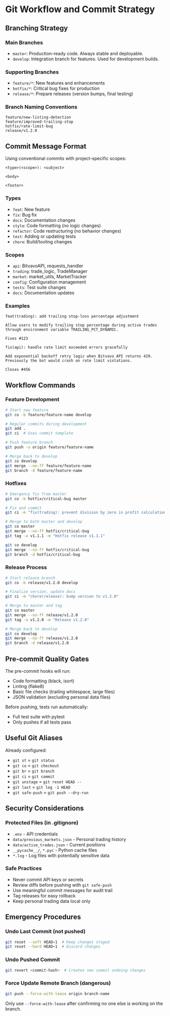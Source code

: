 # Git Workflow and Commit Strategy

## Branching Strategy

### Main Branches
- `master`: Production-ready code. Always stable and deployable.
- `develop`: Integration branch for features. Used for development builds.

### Supporting Branches
- `feature/*`: New features and enhancements
- `hotfix/*`: Critical bug fixes for production
- `release/*`: Prepare releases (version bumps, final testing)

### Branch Naming Conventions
```
feature/new-listing-detection
feature/improved-trailing-stop
hotfix/rate-limit-bug
release/v1.2.0
```

## Commit Message Format

Using conventional commits with project-specific scopes:

```
<type>(<scope>): <subject>

<body>

<footer>
```

### Types
- `feat`: New feature
- `fix`: Bug fix  
- `docs`: Documentation changes
- `style`: Code formatting (no logic changes)
- `refactor`: Code restructuring (no behavior changes)
- `test`: Adding or updating tests
- `chore`: Build/tooling changes

### Scopes
- `api`: BitvavoAPI, requests_handler
- `trading`: trade_logic, TradeManager
- `market`: market_utils, MarketTracker
- `config`: Configuration management
- `tests`: Test suite changes
- `docs`: Documentation updates

### Examples
```
feat(trading): add trailing stop-loss percentage adjustment

Allow users to modify trailing stop percentage during active trades
through environment variable TRAILING_PCT_DYNAMIC.

Fixes #123
```

```
fix(api): handle rate limit exceeded errors gracefully

Add exponential backoff retry logic when Bitvavo API returns 429.
Previously the bot would crash on rate limit violations.

Closes #456
```

## Workflow Commands

### Feature Development
```bash
# Start new feature
git co -b feature/feature-name develop

# Regular commits during development
git add .
git ci  # Uses commit template

# Push feature branch
git push -u origin feature/feature-name

# Merge back to develop
git co develop
git merge --no-ff feature/feature-name
git branch -d feature/feature-name
```

### Hotfixes
```bash
# Emergency fix from master
git co -b hotfix/critical-bug master

# Fix and commit
git ci -m "fix(trading): prevent division by zero in profit calculation"

# Merge to both master and develop
git co master
git merge --no-ff hotfix/critical-bug
git tag -a v1.1.1 -m "Hotfix release v1.1.1"

git co develop  
git merge --no-ff hotfix/critical-bug
git branch -d hotfix/critical-bug
```

### Release Process
```bash
# Start release branch
git co -b release/v1.2.0 develop

# Finalize version, update docs
git ci -m "chore(release): bump version to v1.2.0"

# Merge to master and tag
git co master
git merge --no-ff release/v1.2.0
git tag -a v1.2.0 -m "Release v1.2.0"

# Merge back to develop
git co develop
git merge --no-ff release/v1.2.0
git branch -d release/v1.2.0
```

## Pre-commit Quality Gates

The pre-commit hooks will run:
- Code formatting (black, isort)
- Linting (flake8)  
- Basic file checks (trailing whitespace, large files)
- JSON validation (excluding personal data files)

Before pushing, tests run automatically:
- Full test suite with pytest
- Only pushes if all tests pass

## Useful Git Aliases

Already configured:
- `git st` = `git status`
- `git co` = `git checkout` 
- `git br` = `git branch`
- `git ci` = `git commit`
- `git unstage` = `git reset HEAD --`
- `git last` = `git log -1 HEAD`
- `git safe-push` = `git push --dry-run`

## Security Considerations

### Protected Files (in .gitignore)
- `.env` - API credentials
- `data/previous_markets.json` - Personal trading history
- `data/active_trades.json` - Current positions
- `__pycache__/`, `*.pyc` - Python cache files
- `*.log` - Log files with potentially sensitive data

### Safe Practices
- Never commit API keys or secrets
- Review diffs before pushing with `git safe-push`
- Use meaningful commit messages for audit trail
- Tag releases for easy rollback
- Keep personal trading data local only

## Emergency Procedures

### Undo Last Commit (not pushed)
```bash
git reset --soft HEAD~1  # Keep changes staged
git reset --hard HEAD~1  # Discard changes
```

### Undo Pushed Commit
```bash
git revert <commit-hash>  # Creates new commit undoing changes
```

### Force Update Remote Branch (dangerous)
```bash
git push --force-with-lease origin branch-name
```

Only use `--force-with-lease` after confirming no one else is working on the branch.